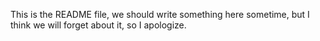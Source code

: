 This is the README file, we should write something here sometime, but I think we will forget about it, so I apologize. 